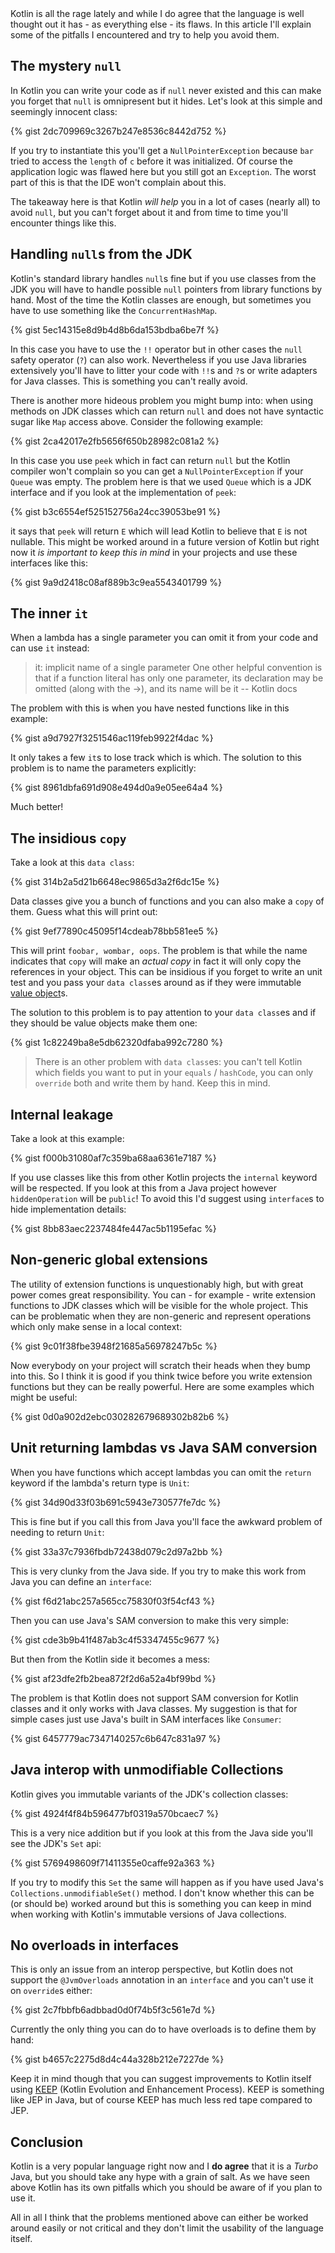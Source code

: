 <div id="tldr">
Kotlin is all the rage lately and while I do agree that the language is well thought out it has - as everything else - its flaws.
In this article I'll explain some of the pitfalls I encountered and try to help you avoid them.
</div>

## The mystery `null`

In Kotlin you can write your code as if `null` never existed and this can make you forget that `null` is omnipresent
but it hides. Let's look at this simple and seemingly innocent class:

{% gist 2dc709969c3267b247e8536c8442d752 %}

If you try to instantiate this you'll get a `NullPointerException` because `bar` tried to access the `length` of `c` before it was initialized.
Of course the application logic was flawed here but you still got an `Exception`. The worst part of this is that the IDE won't complain about this.

The takeaway here is that Kotlin *will help* you in a lot of cases (nearly all) to avoid `null`, but you can't forget about it and from time to time you'll encounter things like this.

## Handling `null`s from the JDK

Kotlin's standard library handles `null`s fine but if you use classes from the JDK you will have to handle possible `null` pointers from
library functions by hand. Most of the time the Kotlin classes are enough, but sometimes you have to use something like the `ConcurrentHashMap`.

{% gist 5ec14315e8d9b4d8b6da153bdba6be7f %}

In this case you have to use the `!!` operator but in other cases the `null` safety operator (`?`) can also work.
Nevertheless if you use Java libraries extensively you'll have to litter your code with `!!`s and `?`s or write adapters for Java classes.
This is something you can't really avoid.

There is another more hideous problem you might bump into: when using methods on JDK classes which can return `null` and does not have syntactic sugar like `Map` access above. Consider the following example:

{% gist 2ca42017e2fb5656f650b28982c081a2 %}

In this case you use `peek` which in fact can return `null` but the Kotlin compiler won't complain so you can get a `NullPointerException` if your `Queue` was empty. The problem here is that we used `Queue` which is a JDK interface and if you look at the implementation of `peek`:

{% gist b3c6554ef525152756a24cc39053be91 %}

it says that `peek` will return `E` which will lead Kotlin to believe that `E` is not nullable. This might be worked around in a future version of Kotlin but right now it *is important to keep this in mind* in your projects and use these interfaces like this:

{% gist 9a9d2418c08af889b3c9ea5543401799 %}

## The inner `it`

When a lambda has a single parameter you can omit it from your code and can use `it` instead:

> it: implicit name of a single parameter
> One other helpful convention is that if a function literal has only one parameter, its declaration may be omitted (along with the ->), and its name will be it
> -- Kotlin docs

The problem with this is when you have nested functions like in this example:

{% gist a9d7927f3251546ac119feb9922f4dac %}

It only takes a few `it`s to lose track which is which. The solution to this problem is to name the parameters explicitly:

{% gist 8961dbfa691d908e494d0a9e05ee64a4 %}

Much better!

## The insidious `copy`

Take a look at this `data class`:

{% gist 314b2a5d21b6648ec9865d3a2f6dc15e %}

Data classes give you a bunch of functions and you can also make a `copy` of them. Guess what this will print out:

{% gist 9ef77890c45095f14cdeab78bb581ee5 %}

This will print `foobar, wombar, oops`. The problem is that while the name indicates that `copy` will make an *actual copy* in fact it will only
copy the references in your object. This can be insidious if you forget to write an unit test and you pass your `data class`es around as if they
were immutable [value object](https://martinfowler.com/bliki/ValueObject.html)s.

The solution to this problem is to pay attention to your `data class`es and if they should be value objects make them one:

{% gist 1c82249ba8e5db62320dfaba992c7280 %}

> There is an other problem with `data class`es: you can't tell Kotlin which fields you want to put in your `equals` / `hashCode`, you can only
> `override` both and write them by hand. Keep this in mind.

## Internal leakage

Take a look at this example:

{% gist f000b31080af7c359ba68aa6361e7187 %}

If you use classes like this from other Kotlin projects the `internal` keyword will be respected. If you look at this
from a Java project however `hiddenOperation` will be `public`! To avoid this I'd suggest using `interface`s to hide
implementation details:

{% gist 8bb83aec2237484fe447ac5b1195efac %}

## Non-generic global extensions

The utility of extension functions is unquestionably high, but with great power comes great responsibility.
You can - for example - write extension functions to JDK classes which will be visible for the whole project.
This can be problematic when they are non-generic and represent operations which only make sense in a local context:

{% gist 9c01f38fbe3948f21685a56978247b5c %}

Now everybody on your project will scratch their heads when they bump into this.
So I think it is good if you think twice before you write extension functions but they can be really powerful. Here are some examples which might be useful:

{% gist 0d0a902d2ebc030282679689302b82b6 %}

## Unit returning lambdas vs Java SAM conversion

When you have functions which accept lambdas you can omit the `return` keyword if the lambda's return type is `Unit`:

{% gist 34d90d33f03b691c5943e730577fe7dc %}

This is fine but if you call this from Java you'll face the awkward problem of needing to return `Unit`:

{% gist 33a37c7936fbdb72438d079c2d97a2bb %}

This is very clunky from the Java side. If you try to make this work from Java you can define an `interface`:

{% gist f6d21abc257a565cc75830f03f54cf43 %}

Then you can use Java's SAM conversion to make this very simple:

{% gist cde3b9b41f487ab3c4f53347455c9677 %}

But then from the Kotlin side it becomes a mess:

{% gist af23dfe2fb2bea872f2d6a52a4bf99bd %}

The problem is that Kotlin does not support SAM conversion for Kotlin classes and it only works with Java classes. My suggestion is that
for simple cases just use Java's built in SAM interfaces like `Consumer`:

{% gist 6457779ac7347140257c6b647c831a97 %}

## Java interop with unmodifiable Collections

Kotlin gives you immutable variants of the JDK's collection classes:

{% gist 4924f4f84b596477bf0319a570bcaec7 %}

This is a very nice addition but if you look at this from the Java side you'll see the JDK's `Set` api:

{% gist 5769498609f71411355e0caffe92a363 %}

If you try to modify this `Set` the same will happen as if you have used Java's `Collections.unmodifiableSet()` method.
I don't know whether this can be (or should be) worked around but this is something you can keep in mind when working with Kotlin's immutable versions of Java collections.

## No overloads in interfaces

This is only an issue from an interop perspective, but Kotlin does not support the `@JvmOverloads` annotation in an `interface` and you can't use it on `override`s either:

{% gist 2c7fbbfb6adbbad0d0f74b5f3c561e7d %}

Currently the only thing you can do to have overloads is to define them by hand:

{% gist b4657c2275d8d4c44a328b212e7227de %}

Keep it in mind though that you can suggest improvements to Kotlin itself using [KEEP](https://github.com/Kotlin/KEEP) (Kotlin Evolution and Enhancement Process). KEEP is something like JEP in Java, but of course KEEP has much less red tape compared to JEP.

## Conclusion

Kotlin is a very popular language right now and I **do agree** that it is a *Turbo* Java, but you should take any hype with a grain of salt. As we have seen above Kotlin has its own pitfalls which you should be aware of if you plan to use it.

All in all I think that the problems mentioned above can either be worked around easily or not critical and they don't limit the usability of the language itself.